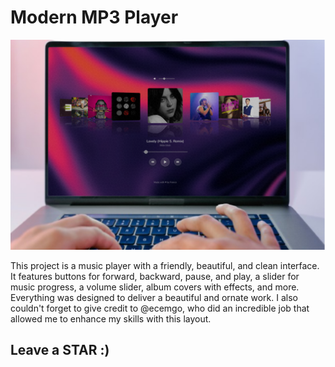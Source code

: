 
# Modern MP3 Player

![App Screenshot](https://github.com/snkfranco/Modern-Mp3-Player/blob/main/Screenshots/mockupmp3.png?raw=true)



This project is a music player with a friendly, beautiful, and clean interface. It features buttons for forward, backward, pause, and play, a slider for music progress, a volume slider, album covers with effects, and more. Everything was designed to deliver a beautiful and ornate work. I also couldn't forget to give credit to @ecemgo, who did an incredible job that allowed me to enhance my skills with this layout.




## Leave a STAR :)

